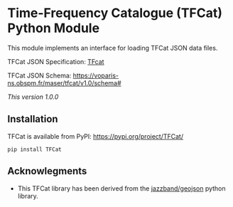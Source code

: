 #  Time-Frequency Catalogue (TFCat) Python Module

This module implements an interface for loading TFCat JSON 
data files. 

TFCat JSON Specification: [TFcat](https://gitlab.obspm.fr/maser/catalogues/catalogue-format)

TFCat JSON Schema: https://voparis-ns.obspm.fr/maser/tfcat/v1.0/schema#

*This version 1.0.0*

## Installation

TFCat is available from PyPI: https://pypi.org/project/TFCat/

```
pip install TFCat
```


## Acknowlegments
- This TFCat library has been derived from the 
  [jazzband/geojson](https://github.com/jazzband/geojson) python library.
